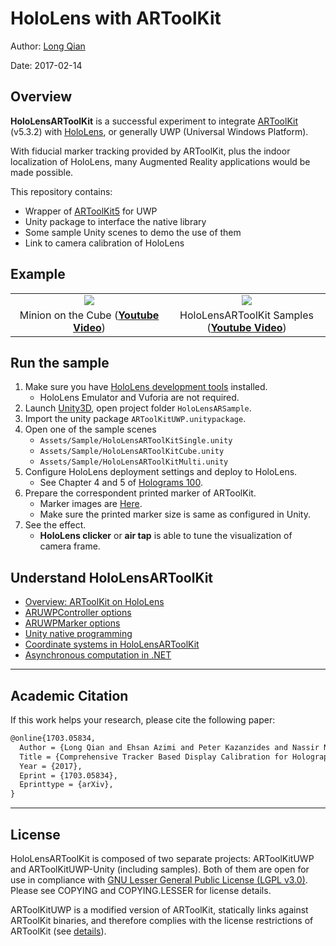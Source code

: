 HoloLens with ARToolKit
===
Author: [Long Qian](http://longqian.me/aboutme)

Date: 2017-02-14

## Overview
**HoloLensARToolKit** is a successful experiment to integrate [ARToolKit](http://artoolkit.org/) (v5.3.2) with [HoloLens](https://www.microsoft.com/microsoft-hololens/en-us), or generally UWP (Universal Windows Platform).

With fiducial marker tracking provided by ARToolKit, plus the indoor localization of HoloLens, many Augmented Reality applications would be made possible.

This repository contains:
- Wrapper of [ARToolKit5](https://github.com/artoolkit/artoolkit5) for UWP
- Unity package to interface the native library
- Some sample Unity scenes to demo the use of them
- Link to camera calibration of HoloLens

## Example

<table border=0>
<tr>
	<td align="center" width="50%"><img src="http://longqian.me/public/image/artoolkit-hololens-minion-thumb.png" /></td>
	<td align="center" width="50%"><img src="http://longqian.me/public/image/artoolkit-hololens-samples-thumb.png" /></td>
</tr>
<tr>
	<td align="center">Minion on the Cube (<a href="https://youtu.be/cMzNyJkr3X0"><b>Youtube Video</b></a>)</td>
	<td align="center">HoloLensARToolKit Samples (<a href="https://youtu.be/PqT90QfgP-U"><b>Youtube Video</b></a>)</td>
</tr>
</table>

## Run the sample
1. Make sure you have [HoloLens development tools](https://developer.microsoft.com/en-us/windows/mixed-reality/install_the_tools) installed.
	* HoloLens Emulator and Vuforia are not required.
2. Launch [Unity3D](https://unity3d.com/), open project folder ```HoloLensARSample```.
3. Import the unity package ```ARToolKitUWP.unitypackage```.
4. Open one of the sample scenes
	* ```Assets/Sample/HoloLensARToolKitSingle.unity```
	* ```Assets/Sample/HoloLensARToolKitCube.unity```
	* ```Assets/Sample/HoloLensARToolKitMulti.unity```
5. Configure HoloLens deployment settings and deploy to HoloLens.
	* See Chapter 4 and 5 of [Holograms 100](https://developer.microsoft.com/en-us/windows/mixed-reality/holograms_100).
6. Prepare the correspondent printed marker of ARToolKit.
	* Marker images are [Here](https://github.com/artoolkit/artoolkit5/tree/master/doc/patterns).
	* Make sure the printed marker size is same as configured in Unity.
7. See the effect.
	* **HoloLens clicker** or **air tap** is able to tune the visualization of camera frame.



## Understand HoloLensARToolKit
- [Overview: ARToolKit on HoloLens](http://longqian.me/2017/01/20/artoolkit-on-hololens/)
- [ARUWPController options](http://longqian.me/2017/02/14/hololens-artoolkit-controller/)
- [ARUWPMarker options](http://longqian.me/2017/02/14/hololens-artoolkit-marker/)
- [Unity native programming](http://longqian.me/2017/01/29/unity-native-programming/)
- [Coordinate systems in HoloLensARToolKit](http://longqian.me/2017/02/14/hololens-artoolkit-coordinates/)
- [Asynchronous computation in .NET]()


---

## Academic Citation

If this work helps your research, please cite the following paper:

```tex
@online{1703.05834,
  Author = {Long Qian and Ehsan Azimi and Peter Kazanzides and Nassir Navab},
  Title = {Comprehensive Tracker Based Display Calibration for Holographic Optical See-Through Head-Mounted Display},
  Year = {2017},
  Eprint = {1703.05834},
  Eprinttype = {arXiv},
}
```


---

## License
HoloLensARToolKit is composed of two separate projects: ARToolKitUWP and ARToolKitUWP-Unity (including samples). Both of them are open for use in compliance with [GNU Lesser General Public License (LGPL v3.0)](https://www.gnu.org/licenses/lgpl-3.0.en.html). Please see COPYING and COPYING.LESSER for license details.

ARToolKitUWP is a modified version of ARToolKit, statically links against ARToolKit binaries, and therefore complies with the license restrictions of ARToolKit (see [details](https://github.com/artoolkit/artoolkit5)).



